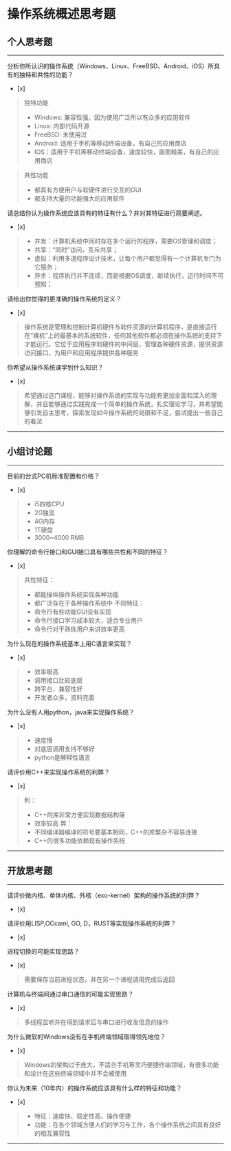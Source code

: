 # 操作系统概述思考题

## 个人思考题

---

分析你所认识的操作系统（Windows、Linux、FreeBSD、Android、iOS）所具有的独特和共性的功能？
- [x]  

> 独特功能
> * Windows: 兼容性强，因为使用广泛所以有众多的应用软件
> * Linux: 内部代码开源
> * FreeBSD: 未使用过
> * Android: 适用于手机等移动终端设备，有自己的应用商店
> * IOS：适用于手机等移动终端设备，速度较快，画面精美，有自己的应用商店

> 共性功能
> * 都具有方便用户与软硬件进行交互的GUI
> * 都支持大量的功能强大的应用软件

请总结你认为操作系统应该具有的特征有什么？并对其特征进行简要阐述。
- [x]  

> * 并发：计算机系统中同时存在多个运行的程序，需要OS管理和调度；
> * 共享：“同时”访问，互斥共享；
> * 虚拟：利用多道程序设计技术，让每个用户都觉得有一个计算机专门为它服务；
> * 异步：程序执行并不连续，而是根据OS调度，断续执行，运行时间不可预知；

请给出你觉得的更准确的操作系统的定义？
- [x]  

> 操作系统是管理和控制计算机硬件与软件资源的计算机程序，是直接运行在“裸机”上的最基本的系统软件，任何其他软件都必须在操作系统的支持下才能运行。它位于应用程序和硬件的中间层，管理各种硬件资源，提供资源访问接口，为用户和应用程序提供各种服务

你希望从操作系统课学到什么知识？
- [x]  

> 希望通过这门课程，能够对操作系统的实现与功能有更加全面和深入的理解，并且能够通过实践完成一个简单的操作系统，扎实理论学习，并希望能够引发自主思考，探索发现如今操作系统的局限和不足，尝试提出一些自己的看法

---

## 小组讨论题

---

目前的台式PC机标准配置和价格？
- [x]  

> * i5四核CPU
> * 2G独显
> * 4G内存
> * 1T硬盘
> * 3000~4000 RMB

你理解的命令行接口和GUI接口具有哪些共性和不同的特征？
- [x]  

> 共性特征：
> * 都能操纵操作系统实现各种功能
> * 都广泛存在于各种操作系统中
> 不同特征：
> * 命令行有些功能GUI没有实现
> * 命令行接口学习成本较大，适合专业用户
> * 命令行对于熟练用户来讲效率更高

为什么现在的操作系统基本上用C语言来实现？
- [x]  

> * 效率极高
> * 调用接口比较底层
> * 跨平台，兼容性好
> * 开发者众多，资料完善

为什么没有人用python，java来实现操作系统？
- [x]  

> * 速度慢
> * 对底层调用支持不够好
> * python是解释性语言

请评价用C++来实现操作系统的利弊？
- [x]  

> 利：
> * C++的库非常方便实现数据结构等
> * 效率较高
> 弊：
> * 不同编译器编译的符号要基本相同，C++的库繁杂不容易连接
> * C++的很多功能依赖现有操作系统

---

## 开放思考题

---

请评价微内核、单体内核、外核（exo-kernel）架构的操作系统的利弊？
- [x]  

>  

请评价用LISP,OCcaml, GO, D，RUST等实现操作系统的利弊？
- [x]  

>  

进程切换的可能实现思路？
- [x]  

>  需要保存当前进程状态，并在另一个进程调用完成后返回

计算机与终端间通过串口通信的可能实现思路？
- [x]  

>  多线程监听并在得到请求后与串口进行收发信息的操作

为什么微软的Windows没有在手机终端领域取得领先地位？
- [x]  

>  Windows的架构过于庞大，不适合手机等灵巧便捷终端领域，有很多功能和设计在这些终端领域中并不会被使用

你认为未来（10年内）的操作系统应该具有什么样的特征和功能？
- [x]  

> * 特征：速度快、稳定性高、操作便捷
> * 功能：在各个领域方便人们的学习与工作，各个操作系统之间具有良好的相互兼容性  

---
